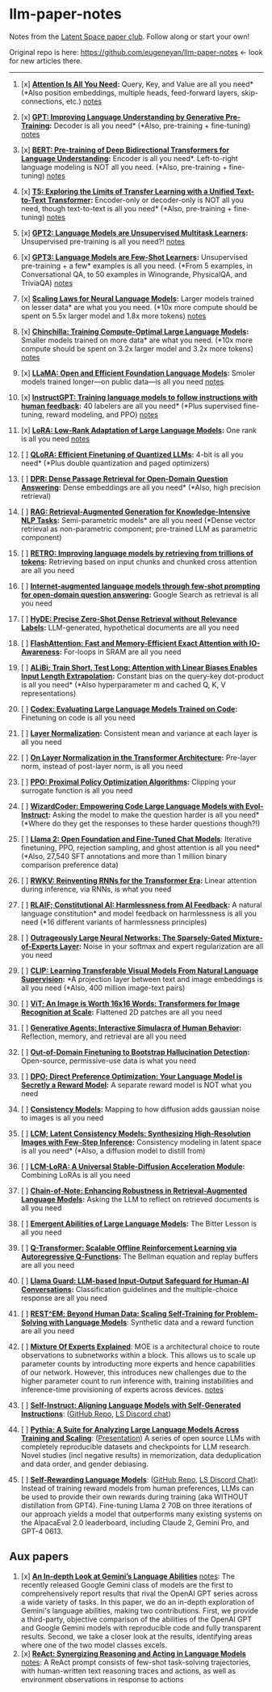 # llm-paper-notes
Notes from the [Latent Space paper club](https://www.latent.space/about#§components). Follow along or start your own!

Original repo is here: https://github.com/eugeneyan/llm-paper-notes <- look for new articles there.

---

1. [x] **[Attention Is All You Need](https://arxiv.org/abs/1706.03762):** Query, Key, and Value are all you need\* (\*Also position embeddings, multiple heads, feed-forward layers, skip-connections, etc.) [notes](notes/attention-is-all-you-need.md)

2. [x] **[GPT: Improving Language Understanding by Generative Pre-Training](https://cdn.openai.com/research-covers/language-unsupervised/language_understanding_paper.pdf):** Decoder is all you need\* (\*Also, pre-training + fine-tuning) [notes](notes/improving-language-understanding-by-generative-pre-training.md)

3. [x] **[BERT: Pre-training of Deep Bidirectional Transformers for Language Understanding](https://arxiv.org/abs/1810.04805):** Encoder is all you need\*. Left-to-right language modeling is NOT all you need. (\*Also, pre-training + fine-tuning) [notes](notes/bert-pre-training-of-deep-bidirectional.md)

4. [x] **[T5: Exploring the Limits of Transfer Learning with a Unified Text-to-Text Transformer](https://arxiv.org/abs/1910.10683):** Encoder-only or decoder-only is NOT all you need, though text-to-text is all you need\* (\*Also, pre-training + fine-tuning) [notes](notes/t5-text-to-text-transformer.md)

5. [x] **[GPT2: Language Models are Unsupervised Multitask Learners](https://cdn.openai.com/better-language-models/language_models_are_unsupervised_multitask_learners.pdf):** Unsupervised pre-training is all you need?! [notes](notes/gpt-2-lm-are-multitask-learners.md)

6. [x] **[GPT3: Language Models are Few-Shot Learners](https://arxiv.org/abs/2005.14165):** Unsupervised pre-training + a few* examples is all you need. (\*From 5 examples, in Conversational QA, to 50 examples  in Winogrande, PhysicalQA, and TriviaQA) [notes](notes/gpt-3-lang-models-few-shot-learners.md)

7. [x] **[Scaling Laws for Neural Language Models](https://arxiv.org/abs/2001.08361):** Larger models trained on lesser data\* are what you you need. (\*10x more compute should be spent on 5.5x larger model and 1.8x more tokens) [notes](notes/scaling-laws-for-llm.md)

8. [x] **[Chinchilla: Training Compute-Optimal Large Language Models](https://arxiv.org/abs/2203.15556):** Smaller models trained on more data\* are what you need. (\*10x more compute should be spent on 3.2x larger model and 3.2x more tokens) [notes](notes/chinchilla.md)

9. [x] **[LLaMA: Open and Efficient Foundation Language Models](https://arxiv.org/abs/2302.13971):** Smoler models trained longer—on public data—is all you need [notes](notes/llama_open_model.md)

10. [x] **[InstructGPT: Training language models to follow instructions with human feedback](https://arxiv.org/abs/2203.02155):** 40 labelers are all you need\* (\*Plus supervised fine-tuning, reward modeling, and PPO) [notes](notes/instruct_gpt.md)

11. [x] **[LoRA: Low-Rank Adaptation of Large Language Models](https://arxiv.org/abs/2106.09685):** One rank is all you need [notes](notes/LoRA.md)

12. [ ] **[QLoRA: Efficient Finetuning of Quantized LLMs](https://arxiv.org/abs/2305.14314):** 4-bit is all you need\* (\*Plus double quantization and paged optimizers)

13. [ ] **[DPR: Dense Passage Retrieval for Open-Domain Question Answering](https://arxiv.org/abs/2004.04906):** Dense embeddings are all you need\* (\*Also, high precision retrieval)

14. [ ] **[RAG: Retrieval-Augmented Generation for Knowledge-Intensive NLP Tasks](https://arxiv.org/abs/2005.11401):** Semi-parametric models\* are all you need (\*Dense vector retrieval as non-parametric component; pre-trained LLM as parametric component)

15. [ ] **[RETRO: Improving language models by retrieving from trillions of tokens](https://arxiv.org/abs/2112.04426):** Retrieving based on input chunks and chunked cross attention are all you need

16. [ ] **[Internet-augmented language models through few-shot prompting for open-domain question answering](https://arxiv.org/abs/2203.05115):** Google Search as retrieval is all you need

17. [ ] **[HyDE: Precise Zero-Shot Dense Retrieval without Relevance Labels](https://arxiv.org/abs/2212.10496):** LLM-generated, hypothetical documents are all you need

18. [ ] **[FlashAttention: Fast and Memory-Efficient Exact Attention with IO-Awareness](https://arxiv.org/abs/2205.14135):** For-loops in SRAM are all you need

19. [ ] **[ALiBi; Train Short, Test Long: Attention with Linear Biases Enables Input Length Extrapolation](https://arxiv.org/abs/2108.12409):** Constant bias on the query-key dot-product is all you need\* (\*Also hyperparameter m and cached Q, K, V representations)

20. [ ] **[Codex: Evaluating Large Language Models Trained on Code](https://arxiv.org/abs/2107.03374):** Finetuning on code is all you need

21. [ ] **[Layer Normalization](https://arxiv.org/abs/1607.06450):** Consistent mean and variance at each layer is all you need

22. [ ] **[On Layer Normalization in the Transformer Architecture](https://arxiv.org/abs/2002.04745):** Pre-layer norm, instead of post-layer norm, is all you need

23. [ ] **[PPO: Proximal Policy Optimization Algorithms](https://arxiv.org/abs/1707.06347):** Clipping your surrogate function is all you need

24. [ ] **[WizardCoder: Empowering Code Large Language Models with Evol-Instruct](https://arxiv.org/abs/2306.08568):** Asking the model to make the question harder is all you need\* (\*Where do they get the responses to these harder questions though?!)

25. [ ] **[Llama 2: Open Foundation and Fine-Tuned Chat Models](https://arxiv.org/abs/2307.09288)**: Iterative finetuning, PPO, rejection sampling, and ghost attention is all you need\* (\*Also, 27,540 SFT annotations and more than 1 million binary comparison preference data)

26. [ ] **[RWKV: Reinventing RNNs for the Transformer Era](https://arxiv.org/abs/2305.13048):** Linear attention during inference, via RNNs, is what you need

27. [ ] **[RLAIF; Constitutional AI: Harmlessness from AI Feedback](https://arxiv.org/abs/2212.08073):** A natural language constitution\* and model feedback on harmlessness is all you need (\*16 different variants of harmlessness principles)

28. [ ] **[Outrageously Large Neural Networks: The Sparsely-Gated Mixture-of-Experts Layer](https://arxiv.org/abs/1701.06538):** Noise in your softmax and expert regularization are all you need

29. [ ] **[CLIP: Learning Transferable Visual Models From Natural Language Supervision](https://arxiv.org/abs/2103.00020):** \*A projection layer between text and image embeddings is all you need (\*Also, 400 million image-text pairs)

30. [ ] **[ViT; An Image is Worth 16x16 Words: Transformers for Image Recognition at Scale](https://arxiv.org/abs/2010.11929):** Flattened 2D patches are all you need

31. [ ] **[Generative Agents: Interactive Simulacra of Human Behavior](https://arxiv.org/abs/2304.03442):** Reflection, memory, and retrieval are all you need

32. [ ] **[Out-of-Domain Finetuning to Bootstrap Hallucination Detection](https://eugeneyan.com/writing/finetuning/):** Open-source, permissive-use data is what you need

33. [ ] **[DPO; Direct Preference Optimization: Your Language Model is Secretly a Reward Model](https://arxiv.org/abs/2305.18290):** A separate reward model is NOT what you need

34. [ ] **[Consistency Models](https://arxiv.org/abs/2303.01469):** Mapping to how diffusion adds gaussian noise to images is all you need

35. [ ] **[LCM; Latent Consistency Models: Synthesizing High-Resolution Images with Few-Step Inference](https://arxiv.org/abs/2310.04378):** Consistency modeling in latent space is all you need\* (\*Also, a diffusion model to distill from)

36. [ ] **[LCM-LoRA: A Universal Stable-Diffusion Acceleration Module](https://arxiv.org/abs/2311.05556):** Combining LoRAs is all you need

37. [ ] **[Chain-of-Note: Enhancing Robustness in Retrieval-Augmented Language Models](https://arxiv.org/abs/2311.09210):** Asking the LLM to reflect on retrieved documents is all you need

38. [ ] **[Emergent Abilities of Large Language Models](https://arxiv.org/abs/2206.07682):** The Bitter Lesson is all you need

39. [ ] **[Q-Transformer: Scalable Offline Reinforcement Learning via Autoregressive Q-Functions](https://arxiv.org/abs/2309.10150):** The Bellman equation and replay buffers are all you need

40. [ ] **[Llama Guard: LLM-based Input-Output Safeguard for Human-AI Conversations](https://arxiv.org/abs/2312.06674):** Classification guidelines and the multiple-choice response are all you need

41. [ ] **[REST^EM; Beyond Human Data: Scaling Self-Training for Problem-Solving with Language Models](https://arxiv.org/abs/2312.06585)**: Synthetic data and a reward function are all you need

42. [ ] **[Mixture Of Experts Explained](https://huggingface.co/blog/moe#capacity-factor-and-communication-costs)**: MOE is a architectural choice to route observations to subnetworks within a block. This allows us to scale up parameter counts by introducting more experts and hence capabilities of our network. However, this introduces new  challenges due to the higher parameter count to run inference with, training instabilities and inference-time provisioning of experts across devices.  [notes](notes/Mixture-Of-Experts-Hugging-Face.md)

43. [ ] **[Self-Instruct: Aligning Language Models with Self-Generated Instructions](https://arxiv.org/abs/2212.10560)**: ([GitHub Repo](https://discord.com/channels/822583790773862470/1197350122112168006), [LS Discord chat](https://discord.com/channels/822583790773862470/1197350122112168006/1199809444897361970))

44. [ ] **[Pythia: A Suite for Analyzing Large Language Models Across Training and Scaling](https://arxiv.org/abs/2304.01373)**: ([Presentation](https://docs.google.com/presentation/d/1EfNdcpRWqns8DvNIL-1bZdOI5tkbmcoBvMQxoMSbbI4/edit?usp=sharing)) A series of open source LLMs with completely reproducible datasets and checkpoints for LLM research. Novel studies (incl negative results) in memorization, data deduplication and data order, and gender debiasing.

45. [ ] **[Self-Rewarding Language Models](https://arxiv.org/abs/2401.10020)**: ([GitHub Repo](https://github.com/lucidrains/self-rewarding-lm-pytorch), [LS Discord Chat](https://discord.com/channels/822583790773862470/1197350122112168006/1204880366993674251)): Instead of training reward models from human preferences, LLMs can be used to provide their own rewards during training (aka WITHOUT distillation from GPT4). Fine-tuning Llama 2 70B on three iterations of our approach yields a model that outperforms many existing systems on the AlpacaEval 2.0 leaderboard, including Claude 2, Gemini Pro, and GPT-4 0613.


## Aux papers

1. [x] **[An In-depth Look at Gemini’s Language Abilities](https://arxiv.org/abs/2312.11444)** [notes](notes/gemini_indepth.md): The recently released Google Gemini class of models are the first to comprehensively report results that rival the OpenAI GPT series across a wide variety of tasks. In this paper, we do an in-depth exploration of Gemini's language abilities, making two contributions. First, we provide a third-party, objective comparison of the abilities of the OpenAI GPT and Google Gemini models with reproducible code and fully transparent results. Second, we take a closer look at the results, identifying areas where one of the two model classes excels.
2. [x] **[ReAct: Synergizing Reasoning and Acting in Language Models](https://arxiv.org/abs/2210.03629)** [notes](notes/reAct.md): A ReAct prompt consists of few-shot task-solving trajectories, with human-written text reasoning traces and actions, as well as environment observations in response to actions
